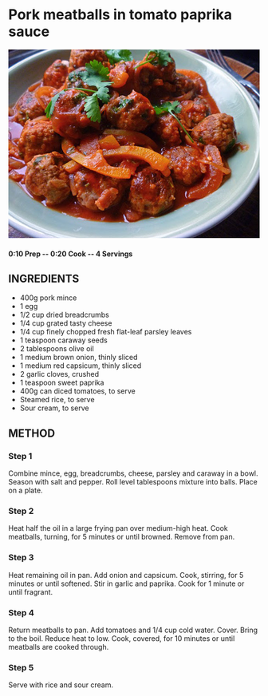 # Pork meatballs in tomato paprika sauce
![](https://raw.githubusercontent.com/fuzzwah/recipes/master/pics/Pork_meatballs_in_tomato_paprika_sauce.jpg)
#### 0:10 Prep -- 0:20 Cook -- 4 Servings
## INGREDIENTS
* 400g pork mince
* 1 egg
* 1/2 cup dried breadcrumbs
* 1/4 cup grated tasty cheese
* 1/4 cup finely chopped fresh flat-leaf parsley leaves
* 1 teaspoon caraway seeds
* 2 tablespoons olive oil
* 1 medium brown onion, thinly sliced
* 1 medium red capsicum, thinly sliced
* 2 garlic cloves, crushed
* 1 teaspoon sweet paprika
* 400g can diced tomatoes, to serve
* Steamed rice, to serve
* Sour cream, to serve
## METHOD
### Step 1
Combine mince, egg, breadcrumbs, cheese, parsley and caraway in a bowl. Season with salt and pepper. Roll level tablespoons mixture into balls. Place on a plate.
### Step 2
Heat half the oil in a large frying pan over medium-high heat. Cook meatballs, turning, for 5 minutes or until browned. Remove from pan.
### Step 3
Heat remaining oil in pan. Add onion and capsicum. Cook, stirring, for 5 minutes or until softened. Stir in garlic and paprika. Cook for 1 minute or until fragrant.
### Step 4
Return meatballs to pan. Add tomatoes and 1/4 cup cold water. Cover. Bring to the boil. Reduce heat to low. Cook, covered, for 10 minutes or until meatballs are cooked through.
### Step 5
Serve with rice and sour cream.
